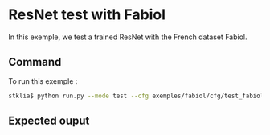 # ResNet test with Fabiol

In this exemple, we test a trained ResNet with the French dataset Fabiol.

## Command

To run this exemple :
```bash
stklia$ python run.py --mode test --cfg exemples/fabiol/cfg/test_fabiol.cfg --checkpoint 98200
```

## Expected ouput


